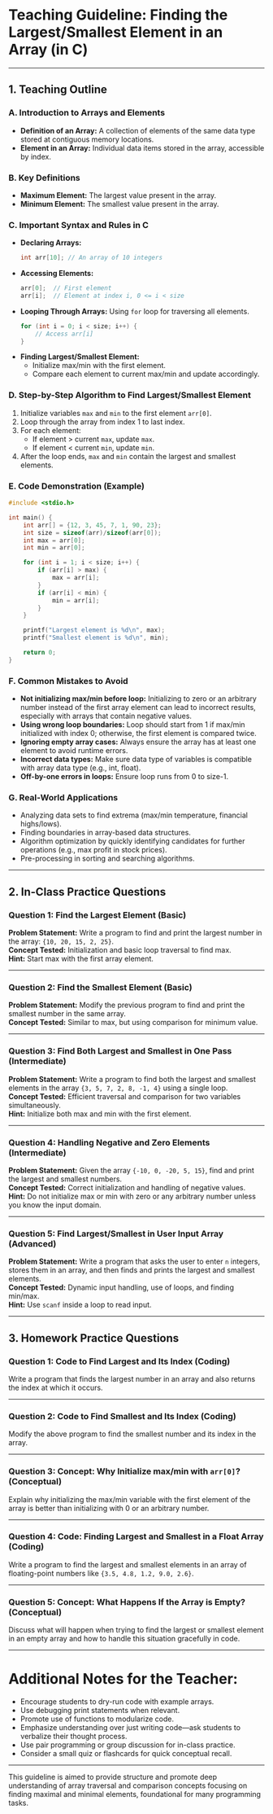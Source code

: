 # Teaching Guideline: Finding the Largest/Smallest Element in an Array (in C)

---

## 1. Teaching Outline

### A. Introduction to Arrays and Elements
- **Definition of an Array:** A collection of elements of the same data type stored at contiguous memory locations.
- **Element in an Array:** Individual data items stored in the array, accessible by index.

### B. Key Definitions
- **Maximum Element:** The largest value present in the array.
- **Minimum Element:** The smallest value present in the array.
  
### C. Important Syntax and Rules in C
- **Declaring Arrays:**
  ```c
  int arr[10]; // An array of 10 integers
  ```
- **Accessing Elements:**
  ```c
  arr[0];  // First element
  arr[i];  // Element at index i, 0 <= i < size
  ```
- **Looping Through Arrays:**
  Using `for` loop for traversing all elements.
  ```c
  for (int i = 0; i < size; i++) {
      // Access arr[i]
  }
  ```
- **Finding Largest/Smallest Element:**
  - Initialize max/min with the first element.
  - Compare each element to current max/min and update accordingly.

### D. Step-by-Step Algorithm to Find Largest/Smallest Element
1. Initialize variables `max` and `min` to the first element `arr[0]`.
2. Loop through the array from index 1 to last index.
3. For each element:
   - If element > current `max`, update `max`.
   - If element < current `min`, update `min`.
4. After the loop ends, `max` and `min` contain the largest and smallest elements.

### E. Code Demonstration (Example)
```c
#include <stdio.h>

int main() {
    int arr[] = {12, 3, 45, 7, 1, 90, 23};
    int size = sizeof(arr)/sizeof(arr[0]);
    int max = arr[0];
    int min = arr[0];

    for (int i = 1; i < size; i++) {
        if (arr[i] > max) {
            max = arr[i];
        }
        if (arr[i] < min) {
            min = arr[i];
        }
    }

    printf("Largest element is %d\n", max);
    printf("Smallest element is %d\n", min);

    return 0;
}
```

### F. Common Mistakes to Avoid
- **Not initializing max/min before loop:** Initializing to zero or an arbitrary number instead of the first array element can lead to incorrect results, especially with arrays that contain negative values.
- **Using wrong loop boundaries:** Loop should start from 1 if max/min initialized with index 0; otherwise, the first element is compared twice.
- **Ignoring empty array cases:** Always ensure the array has at least one element to avoid runtime errors.
- **Incorrect data types:** Make sure data type of variables is compatible with array data type (e.g., int, float).
- **Off-by-one errors in loops:** Ensure loop runs from 0 to size-1.

### G. Real-World Applications
- Analyzing data sets to find extrema (max/min temperature, financial highs/lows).
- Finding boundaries in array-based data structures.
- Algorithm optimization by quickly identifying candidates for further operations (e.g., max profit in stock prices).
- Pre-processing in sorting and searching algorithms.

---

## 2. In-Class Practice Questions

### Question 1: Find the Largest Element (Basic)
**Problem Statement:** Write a program to find and print the largest number in the array: `{10, 20, 15, 2, 25}`.  
**Concept Tested:** Initialization and basic loop traversal to find max.  
**Hint:** Start max with the first array element.  

---

### Question 2: Find the Smallest Element (Basic)
**Problem Statement:** Modify the previous program to find and print the smallest number in the same array.  
**Concept Tested:** Similar to max, but using comparison for minimum value.

---

### Question 3: Find Both Largest and Smallest in One Pass (Intermediate)
**Problem Statement:** Write a program to find both the largest and smallest elements in the array `{3, 5, 7, 2, 8, -1, 4}` using a single loop.  
**Concept Tested:** Efficient traversal and comparison for two variables simultaneously.  
**Hint:** Initialize both max and min with the first element.

---

### Question 4: Handling Negative and Zero Elements (Intermediate)
**Problem Statement:** Given the array `{-10, 0, -20, 5, 15}`, find and print the largest and smallest numbers.  
**Concept Tested:** Correct initialization and handling of negative values.  
**Hint:** Do not initialize max or min with zero or any arbitrary number unless you know the input domain.

---

### Question 5: Find Largest/Smallest in User Input Array (Advanced)
**Problem Statement:** Write a program that asks the user to enter `n` integers, stores them in an array, and then finds and prints the largest and smallest elements.  
**Concept Tested:** Dynamic input handling, use of loops, and finding min/max.  
**Hint:** Use `scanf` inside a loop to read input.

---

## 3. Homework Practice Questions

### Question 1: Code to Find Largest and Its Index (Coding)
Write a program that finds the largest number in an array and also returns the index at which it occurs.

---

### Question 2: Code to Find Smallest and Its Index (Coding)
Modify the above program to find the smallest number and its index in the array.

---

### Question 3: Concept: Why Initialize max/min with `arr[0]`? (Conceptual)
Explain why initializing the max/min variable with the first element of the array is better than initializing with 0 or an arbitrary number.

---

### Question 4: Code: Finding Largest and Smallest in a Float Array (Coding)
Write a program to find the largest and smallest elements in an array of floating-point numbers like `{3.5, 4.8, 1.2, 9.0, 2.6}`.

---

### Question 5: Concept: What Happens If the Array is Empty? (Conceptual)
Discuss what will happen when trying to find the largest or smallest element in an empty array and how to handle this situation gracefully in code.

---

# Additional Notes for the Teacher:
- Encourage students to dry-run code with example arrays.
- Use debugging print statements when relevant.
- Promote use of functions to modularize code.
- Emphasize understanding over just writing code—ask students to verbalize their thought process.
- Use pair programming or group discussion for in-class practice.
- Consider a small quiz or flashcards for quick conceptual recall.

---

This guideline is aimed to provide structure and promote deep understanding of array traversal and comparison concepts focusing on finding maximal and minimal elements, foundational for many programming tasks.